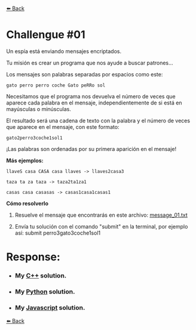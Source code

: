[⬅️ Back](../)

# Challengue #01

Un espía está enviando mensajes encriptados.

Tu misión es crear un programa que nos ayude a buscar patrones...

Los mensajes son palabras separadas por espacios como este: 
``````
gato perro perro coche Gato peRRo sol
``````

Necesitamos que el programa nos devuelva el número de veces que aparece cada palabra en el mensaje, independientemente de si está en mayúsculas o minúsculas.

El resultado será una cadena de texto con la palabra y el número de veces que aparece en el mensaje, con este formato:
``````
gato2perro3coche1sol1
``````

¡Las palabras son ordenadas por su primera aparición en el mensaje!

**Más ejemplos:**
``````
llaveS casa CASA casa llaves -> llaves2casa3 

taza ta za taza -> taza2ta1za1 

casas casa casasas -> casas1casa1casas1 
``````


**Cómo resolverlo**

1. Resuelve el mensaje que encontrarás en este archivo: [message_01.txt](./message_01.txt)

2. Envía tu solución con el comando "submit" en la terminal, por ejemplo así:
submit perro3gato3coche1sol1

# Response:

 * ### My [C++](./index.cpp) solution.
 * ### My [Python](./index.py) solution.
 * ### My [Javascript](./index.js) solution.
  
   
   
[⬅️ Back](../../)
